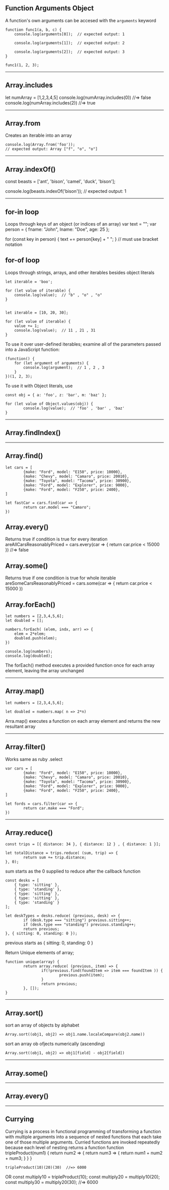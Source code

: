 ## Function Arguments Object
A function's own arguments can be accesed with the `arguments` keyword

	function func1(a, b, c) {
		console.log(arguments[0]);  // expected output: 1

		console.log(arguments[1]);  // expected output: 2

		console.log(arguments[2]);  // expected output: 3
	}

	func1(1, 2, 3);

----

## Array.includes

let numArray = [1,2,3,4,5]
console.log(numArray.includes(0))  //=> false
console.log(numArray.includes(2))  //=> true

----

## Array.from

Creates an iterable into an array

	console.log(Array.from('foo'));
	// expected output: Array ["f", "o", "o"]

----

## Array.indexOf()  

const beasts = ['ant', 'bison', 'camel', 'duck', 'bison'];

console.log(beasts.indexOf('bison'));
// expected output: 1

----

## for-in loop
Loops through keys of an object (or indices of an array)
var text = "";
var person = { fname: "John", lname: "Doe", age: 25 };

for (const key in person) {
  text += person[key] + " ";
}
// must use bracket notation

## for-of loop

Loops through strings, arrays, and other iterables besides object literals

	let iterable = 'boo';

	for (let value of iterable) {
		console.log(value);  // "b" , "o" , "o"
	}


	let iterable = [10, 20, 30];

	for (let value of iterable) {
		value += 1;
		console.log(value);  // 11 , 21 , 31
	}

To use it over user-defined iterables; examine all of the parameters passed into a JavaScript function:

	(function() {
		for (let argument of arguments) {
			console.log(argument);  // 1 , 2 , 3
		}
	})(1, 2, 3);

To use it with Object literals, use

	const obj = { a: 'foo', z: 'bar', m: 'baz' };

	for (let value of Object.values(obj)) {
			console.log(value);  // 'foo' , 'bar' , 'baz'
	}

----

## Array.findIndex()

----

## Array.find() 

	let cars = [
			{make: "Ford", model: "E150", price: 10000},
			{make: "Chevy", model: "Camaro", price: 20010},
			{make: "Toyota", model: "Tacoma", price: 30900},
			{make: "Ford", model: "Explorer", price: 9000},
			{make: "Ford", model: "F250", price: 2400},
	]

	let fastCar = cars.find(car => {
			return car.model === "Camaro";
	})

## Array.every()
Returns true if condition is true for every iteration
	areAllCarsReasonablyPriced = cars.every(car => {
			return car.price < 15000
	})  //=> false

## Array.some() 
Returns true if one condition is true for whole iterable
	areSomeCarsReasonablyPriced = cars.some(car => {
			return car.price < 15000
	})

## Array.forEach()

	let numbers = [2,3,4,5,6];
	let doubled = [];

	numbers.forEach( (elem, indx, arr) => {
		elem = 2*elem;
		doubled.push(elem);
	})

	console.log(numbers);
	console.log(doubled);

The forEach() method executes a provided function once for each array element,
leaving the array unchanged

----

## Array.map()

	let numbers = [2,3,4,5,6];

	let doubled = numbers.map( n => 2*n)
Arra.map() executes a function on each array element
and returns the new resultant array

----

## Array.filter()
Works same as ruby .select 

	var cars = [
			{make: "Ford", model: "E150", price: 10000},
			{make: "Chevy", model: "Camaro", price: 20010},
			{make: "Toyota", model: "Tacoma", price: 30900},
			{make: "Ford", model: "Explorer", price: 9000},
			{make: "Ford", model: "F250", price: 2400},
	]

	let fords = cars.filter(car => {
			return car.make === "Ford";
	})

----

## Array.reduce()

	const trips = [{ distance: 34 }, { distance: 12 } , { distance: 1 }];

	let totalDistance = trips.reduce( (sum, trip) => {
			return sum += trip.distance;
	}, 0);

sum starts as the 0 supplied to reduce after the callback function

	const desks = [
		{ type: 'sitting' },
		{ type: 'standing' },
		{ type: 'sitting' },
		{ type: 'sitting' },
		{ type: 'standing' }
	];

	let deskTypes = desks.reduce( (previous, desk) => {
			if (desk.type === "sitting") previous.sitting++;
			if (desk.type === "standing") previous.standing++;
			return previous;
	}, { sitting: 0, standing: 0 });

previous starts as { sitting: 0, standing: 0 }


Return Unique elements of array;

	function unique(array) {
			return array.reduce( (previous, item) => {
					if(!previous.find(foundItem => item === foundItem )) {
							previous.push(item);
					}
					return previous;
			}, []);
	}

----

## Array.sort()

sort an array of objects by alphabet 

	Array.sort((obj1, obj2) => obj1.name.localeCompare(obj2.name))

sort an array ob ofjects numerically (ascending)

	Array.sort((obj1, obj2) => obj1[field] - obj2[field])

----

## Array.some()

----

## Array.every()


-----
## Currying 
Currying is a process in functional programming of transforming a function with multiple arguments into a sequence of nested functions that each take one of those multiple arguments.
Curried functions are invoked repeatedly because each level of nesting returns a function
    function tripleProduct(num1) {
      return num2 => {
        return num3 => {
          return num1 + num2 + num3;
        }
      }
    }

    tripleProduct(10)(20)(30)  //=> 6000
OR
    const multiply10 = tripleProduct(10);
    const multiply20 = multiply10(20);
    const multiply30 = multiply20(30);  //=> 6000
